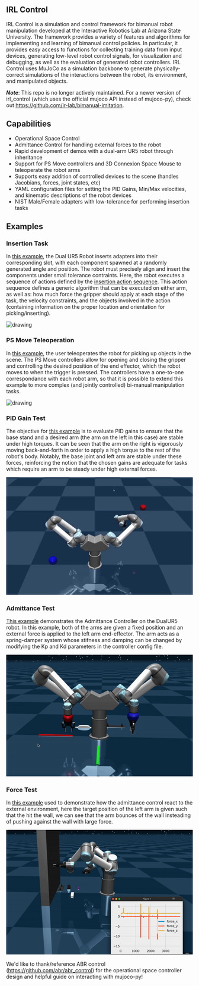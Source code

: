 ## IRL Control

IRL Control is a simulation and control framework for bimanual robot manipulation developed at the Interactive Robotics Lab at Arizona State University. The framework provides a variety of features and algorithms for implementing and learning of bimanual control policies. In particular, it provides easy access to functions for collecting training data from input devices, generating low-level robot control signals, for visualization and debugging, as well as the evaluation of generated robot controllers. IRL Control uses MuJoCo as a simulation backbone to generate physically-correct simulations of the interactions between the robot, its environment, and manipulated objects. 

***Note***: This repo is no longer actively maintained. For a newer version of irl_control (which uses the official mujoco API instead of mujoco-py), check out https://github.com/ir-lab/bimanual-imitation.

## Capabilities
- Operational Space Control
- Admittance Control for handling external forces to the robot
- Rapid development of demos with a dual-arm UR5 robot through inheritance
- Support for PS Move controllers and 3D Connexion Space Mouse to teleoperate the robot arms
- Supports easy addition of controlled devices to the scene (handles Jacobians, forces, joint states, etc)
- YAML configuration files for setting the PID Gains, Min/Max velocities, and kinematic descriptions of the robot devices
- NIST Male/Female adapters with low-tolerance for performing insertion tasks

## Examples

### Insertion Task
<!-- | | |
|-|-|
| <img src="img/insertion_task3.gif" alt="drawing" width="300"/>  | <img src="img/insertion_task3.gif" alt="drawing" width="300"/>  | -->
In [this example](irl_control/examples/insertion_task.py), the Dual UR5 Robot inserts adapters into their corresponding slot, with each component spawned at a randomly generated angle and position. The robot must precisely align and insert the components under small tolerance contraints. Here, the robot executes a sequence of actions defined by the [insertion action sequence](irl_control/action_sequence_configs/insertion_task.yaml). This action sequence defines a generic algorithm that can be executed on either arm, as well as: how much force the gripper should apply at each stage of the task, the velocity constraints, and the objects involved in the action (containing information on the proper location and orientation for picking/inserting).

<img src="img/insertion_task.gif" alt="drawing"/>

### PS Move Teleoperation
In [this example](irl_control/examples/ps_move_example.py), the user teleoperates the robot for picking up objects in the scene. The PS Move controllers allow for opening and closing the gripper and controlling the desired position of the end effector, which the robot moves to when the trigger is pressed. The controllers have a one-to-one correspondance with each robot arm, so that it is possible to extend this example to more complex (and jointly controlled) bi-manual manipulation tasks.

<img src="img/ps_move_demo.gif" alt="drawing"/>

### PID Gain Test
The objective for [this example](irl_control/examples/gain_test.py) is to evaluate PID gains to ensure that the base stand and a desired arm (the arm on the left in this case) are stable under high torques. It can be seen that the arm on the right is vigorously moving back-and-forth in order to apply a high torque to the rest of the robot's body. Notably, the base joint and left arm are stable under these forces, reinforcing the notion that the chosen gains are adequate for tasks which require an arm to be steady under high external forces. 

<img src="img/gain_test.gif" alt="drawing"/>

### Admittance Test
[This example](irl_control/examples/admit_test.py) demonstrates the Admittance Controller on the DualUR5 robot. In this example, both of the arms are given a fixed position and an external force is applied to the left arm end-effector. The arm acts as a spring-damper system whose stifness and damping can be changed by modifying the Kp and Kd parameters in the controller config file.

<img src="img/admit_test.gif" alt="drawing"/>

### Force Test
In [this example](irl_control/examples/force_test.py) used to demonstrate how the admittance control react to the external environment, here the target position of the left arm is given such that the hit the wall, we can see that the arm bounces of the wall insteading of pushing against the wall with large force.

<img src="img/force_test.gif" alt="drawing"/>

We'd like to thank/reference ABR control (https://github.com/abr/abr_control) for the operational space controller design and helpful guide on interacting with mujoco-py!

